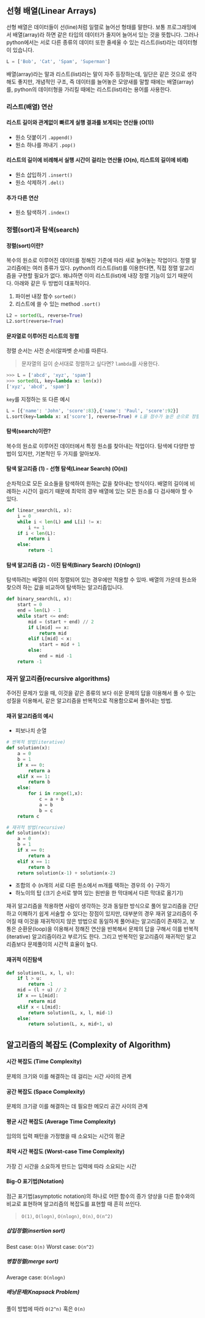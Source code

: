 ## 선형 배열(Linear Arrays)
선형 배열은 데이터들이 선(line)처럼 일렬로 늘어선 형태를 말한다. 보통 프로그래밍에서 배열(array)라 하면 같은 타입의 데이터가 줄지어 늘어서 있는 것을 뜻합니다. 그러나 python에서는 서로 다른 종류의 데이터 또한 줄세울 수 있는 리스트(list)라는 데이터형이 있습니다.
```python
L = ['Bob', 'Cat', 'Spam', 'Superman']
```
배열(array)라는 말과 리스트(list)라는 말이 자주 등장하는데, 일단은 같은 것으로 생각해도 좋지만, 개념적인 구조, 즉 데이터를 늘어놓은 모양새를 말할 때에는 배열(array)를, python의 데이터형을 가리킬 때에는 리스트(list)라는 용어를 사용한다.

### 리스트(배열) 연산
#### 리스트 길이와 관계없이 빠르게 실행 결과를 보게되는 연산들 (O(1))
* 원소 덧붙이기 `.append()`
* 원소 하나를 꺼내기 `.pop()`
#### 리스트의 길이에 비례해서 실행 시간이 걸리는 연산들 (O(n), 리스트의 길이에 비례)
* 원소 삽입하기 `.insert()`
* 원소 삭제하기 `.del()`
#### 추가 다른 연산
* 원소 탐색하기 `.index()`

### 정렬(sort)과 탐색(search)

#### 정렬(sort)이란?
복수의 원소로 이루어진 데이터를 정해진 기준에 따라 새로 늘어놓는 작업이다. 정렬 알고리즘에는 여러 종류가 있다.
python의 리스트(list)를 이용한다면, 직접 정렬 알고리즘을 구현할 필요가 없다. 왜냐하면 이미 리스트(list)에 내장 정렬 기능이 있기 때문이다.
아래와 같은 두 방법이 대표적이다.
1. 파이썬 내장 함수 `sorted()`
2. 리스트에 쓸 수 있는 method `.sort()`
```python
L2 = sorted(L, reverse=True)
L2.sort(reverse=True)
```

#### 문자열로 이루어진 리스트의 정렬
정렬 순서는 사전 순서(알파벳 순서)를 따른다.
> 문자열의 길이 순서대로 정렬하고 싶다면? `lambda`를 사용한다.
 ```python
>>> L = ['abcd', 'xyz', 'spam']
>>> sorted(L, key=lambda x: len(x))
['xyz', 'abcd', 'spam']
```
`key`를 지정하는 또 다른 예시
```python
L = [{'name': 'John', 'score':83},{'name': 'Paul', 'score':92}]
L.sort(key=lambda x: x['score'], reverse=True) # L을 점수가 높은 순으로 정렬
```

#### 탐색(search)이란?
복수의 원소로 이루어진 데이터에서 특정 원소를 찾아내는 작업이다. 탐색에 다양한 방법이 있지만, 기본적인 두 가지를 알아보자.
#### 탐색 알고리즘 (1) - 선형 탐색(Linear Search) (O(n))
순차적으로 모든 요소들을 탐색하여 원하는 값을 찾아내는 방식이다. 배열의 길이에 비례하는 시간이 걸리기 때문에 최악의 경우 배열에 있는 모든 원소를 다 검사해야 할 수 있다.
```python
def linear_search(L, x):
    i = 0
    while i < len(L) and L[i] != x:
        i += 1
    if i < len(L):
        return i
    else:
        return -1
```
#### 탐색 알고리즘 (2) - 이진 탐색(Binary Search) (O(nlogn))
탐색하려는 배열이 이미 정렬되어 있는 경우에만 적용할 수 있따. 배열의 가운데 원소와 찾으려 하는 값을 비교하여 탐색하는 알고리즘입니다.
```python
def binary_search(L, x):
    start = 0
    end = len(L) - 1
    while start <= end:
        mid = (start + end) // 2
        if L[mid] == x:
            return mid
        elif L[mid] < x:
            start = mid + 1
        else:
            end = mid -1
    return -1
```

### 재귀 알고리즘(recursive algorithms)
주어진 문제가 있을 때, 이것을 같은 종류의 보다 쉬운 문제의 답을 이용해서 풀 수 있는 성질을 이용해서, 같은 알고리즘을 반복적으로 적용함으로써 풀어내는 방법.

#### 재귀 알고리즘의 예시
* 피보나치 순열
```python
# 반복적 방법(iterative)
def solution(x):
    a = 0
    b = 1
    if x == 0:
        return a
    elif x == 1:
        return b
    else:
        for i in range(1,x):
            c = a + b
            a = b
            b = c
    return c
```
```python
# 재귀적 방법(recursive)
def solution(x):
    a = 0
    b = 1
    if x == 0:
        return a
    elif x == 1:
        return b
    return solution(x-1) + solution(x-2)
```
* 조합의 수 (n개의 서로 다른 원소에서 m개를 택하는 경우의 수) 구하기
* 하노이의 탑 (크기 순서로 쌓여 있는 원반을 한 막대에서 다른 막대로 옮기기)

재귀 알고리즘을 적용하면 사람이 생각하는 것과 동일한 방식으로 풀어 알고리즘을 간단하고 이해하기 쉽게 서술할 수 있다는 장점이 있지만, 대부분의 경우 재귀 알고리즘이 주어질 때 이것을 재귀적이지 않은 방법으로 동일하게 풀어내는 알고리즘이 존재하고, 보통은 순환문(loop)을 이용해서 정해진 연산을 반복해서 문제의 답을 구해서 이를 반복적(iterative) 알고리즘이라고 부르기도 한다. 그리고 반복적인 알고리즘이 재귀적인 알고리즘보다 문제풀이의 시간적 효율이 높다.

#### 재귀적 이진탐색
```python
def solution(L, x, l, u):
    if l > u:
        return -1
    mid = (l + u) // 2
    if x == L[mid]:
        return mid
    elif x < L[mid]:
        return solution(L, x, l, mid-1)
    else:
        return solution(L, x, mid+1, u)
```

## 알고리즘의 복잡도 (Complexity of Algorithm)

#### 시간 복잡도 (Time Complexity)
문제의 크기와 이를 해결하는 데 걸리는 시간 사이의 관계
#### 공간 복잡도 (Space Complexity)
문제의 크기광 이를 해결하는 데 필요한 메모리 공간 사이의 관계
#### 평균 시간 복잡도 (Average Time Complexity)
임의의 입력 패턴을 가정했을 때 소요되는 시간의 평균
#### 최악 시간 복잡도 (Worst-case Time Complexity)
가장 긴 시간을 소요하게 만드는 입력에 따라 소요되는 시간

#### Big-O 표기법(Notation)
점근 표기법(asymptotic notation)의 하나로 어떤 함수의 증가 양상을 다른 함수와의 비교로 표현하며 알고리즘의 복잡도를 표현할 때 흔히 쓰인다.
> `O(1)`, `O(logn)`, `O(nlogn)`, `O(n)`, `O(n^2)`

##### 삽입정렬(insertion sort)
Best case: `O(n)`
Worst case: `O(n^2)`
##### 병합정렬(merge sort)
Average case: `O(nlogn)`
##### 배낭문제(Knapsack Problem)
풀이 방법에 따라 `O(2^n)` 혹은 `O(n)`

